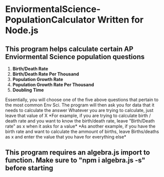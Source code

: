 # EnviormentalScience-PopulationCalculator Written for Node.js 
## This program helps calculate certain AP Enviormental Science population questions
1) **Birth/Death Rate**
2) **Birth/Death Rate Per Thousand**
3) **Population Growth Rate**
4) **Population Growth Rate Per Thousand**
5) **Doubling Time**

Essentially, you will choose one of the five above questions that pertain to the most common Env Sci.
The program will then ask you for data that it needs to calculate the answer
Whatever you are trying to calculate, just leave that value of X
\*For example, if you are trying to calculate birth / death rate and you want to know the birth/death rate, leave "Birth/Death rate" as x when it asks for a value*
\*As another example, if you have the birth rate and want to calculate the ammount of births, leave Births/deaths as x and enter the value that you have for everything else*


## This program requires an algebra.js import to function. Make sure to "npm i algebra.js -s" before starting




